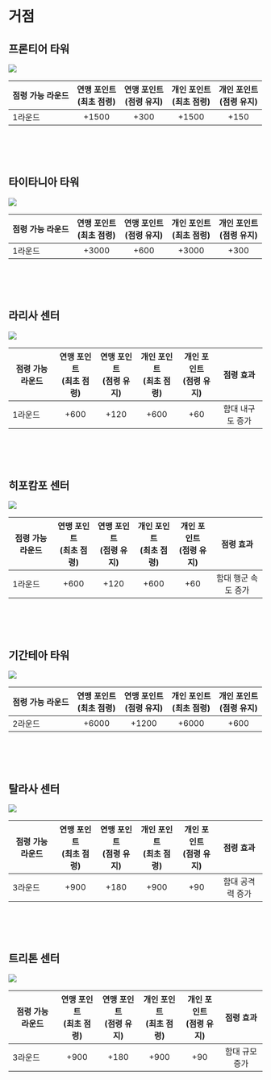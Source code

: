# 거점

## 프론티어 타워

![](http://d3bbxo4nelobc3.cloudfront.net/html/img/help/1805_01.jpg)

| 점령 가능 라운드 | 연맹 포인트<br/>(최초 점령) | 연맹 포인트<br/>(점령 유지) | 개인 포인트<br/>(최초 점령) | 개인 포인트<br/>(점령 유지) |
| - | :-: | :-: | :-: | :-: |
| 1라운드 | +1500 | +300 | +1500 | +150 |

<br>
<br>
<br>

## 타이타니아 타워
 
![](http://d3bbxo4nelobc3.cloudfront.net/html/img/help/1805_02.jpg)

| 점령 가능 라운드 | 연맹 포인트<br/>(최초 점령) | 연맹 포인트<br/>(점령 유지) | 개인 포인트<br/>(최초 점령) | 개인 포인트<br/>(점령 유지) |
| - | :-: | :-: | :-: | :-: |
| 1라운드 | +3000 | +600 | +3000 | +300 |

<br>
<br>
<br> 

## 라리사 센터
 
![](http://d3bbxo4nelobc3.cloudfront.net/html/img/help/1805_03.jpg)

| 점령 가능 라운드 | 연맹 포인트<br/>(최초 점령) | 연맹 포인트<br/>(점령 유지) | 개인 포인트<br/>(최초 점령) | 개인 포인트<br/>(점령 유지) | 점령 효과 |
| - | :-: | :-: | :-: | :-: | :-: |
| 1라운드 | +600 | +120 | +600 | +60 | 함대 내구도 증가 |

<br>
<br>
<br>

## 히포캄포 센터

![](http://d3bbxo4nelobc3.cloudfront.net/html/img/help/1805_04.jpg)

| 점령 가능 라운드 | 연맹 포인트<br/>(최초 점령) | 연맹 포인트<br/>(점령 유지) | 개인 포인트<br/>(최초 점령) | 개인 포인트<br/>(점령 유지) | 점령 효과 |
| - | :-: | :-: | :-: | :-: | :-: |
| 1라운드 | +600 | +120 | +600 | +60 | 함대 행군 속도 증가 |

<br>
<br>
<br>

## 기간테아 타워

![](http://d3bbxo4nelobc3.cloudfront.net/html/img/help/1805_05.jpg)

| 점령 가능 라운드 | 연맹 포인트<br/>(최초 점령) | 연맹 포인트<br/>(점령 유지) | 개인 포인트<br/>(최초 점령) | 개인 포인트<br/>(점령 유지) |
| - | :-: | :-: | :-: | :-: |
| 2라운드 | +6000 | +1200 | +6000 | +600 |

<br>
<br>
<br>

## 탈라사 센터

![](http://d3bbxo4nelobc3.cloudfront.net/html/img/help/1805_06.jpg)

| 점령 가능 라운드 | 연맹 포인트<br/>(최초 점령) | 연맹 포인트<br/>(점령 유지) | 개인 포인트<br/>(최초 점령) | 개인 포인트<br/>(점령 유지) | 점령 효과 |
| - | :-: | :-: | :-: | :-: | :-: |
| 3라운드 | +900 | +180 | +900 | +90 | 함대 공격력 증가 |

<br>
<br>
<br>

## 트리톤 센터

![](http://d3bbxo4nelobc3.cloudfront.net/html/img/help/1805_07.jpg)

| 점령 가능 라운드 | 연맹 포인트<br/>(최초 점령) | 연맹 포인트<br/>(점령 유지) | 개인 포인트<br/>(최초 점령) | 개인 포인트<br/>(점령 유지) | 점령 효과 |
| - | :-: | :-: | :-: | :-: | :-: |
| 3라운드 | +900 | +180 | +900 | +90 | 함대 규모 증가 |

<br>
<br>
<br>
